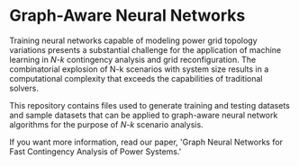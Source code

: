 # Graph-Aware Neural Networks 

Training neural networks capable of modeling power grid topology variations presents a substantial challenge for the application of machine learning in *N-k* contingency analysis and grid reconfiguration. The combinatorial explosion of N-k scenarios with system size results in a computational complexity that exceeds the capabilities of traditional solvers.

This repository contains files used to generate training and testing datasets and sample datasets that can be applied to graph-aware neural network algorithms for the purpose of *N-k* scenario analysis.

If you want more information, read our paper, 'Graph Neural Networks for Fast Contingency Analysis of Power Systems.'
